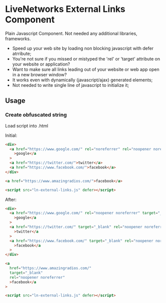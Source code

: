 # LiveNetworks External Links Component

Plain Javascript Component. Not needed any additional libraries, frameworks.

- Speed up your web site by loading non blocking javascript with defer atrribute;
- You're not sure if you missed or mistyped the 'rel' or 'target' attribute on your website or application?
- Want to make sure all links leading out of your website or web app open in a new browser window?
- It works even with dynamically (javascript/ajax) generated elements;
- Not needed to write single line of javascript to initialize it;

## Usage

### Create obfuscated string

Load script into .html

Initial:

```html
<div>
  <a href="https://www.google.com/" rel="noreferrer" rel="noopener noreferrer"
    >google</a
  >
  <a href="https://twitter.com/">twitter</a>
  <a href="https://www.facebook.com/">facebook</a>
</div>

<a href="https://www.amazingradios.com/">facebook</a>

<script src="ln-external-links.js" defer></script>
```

After:

```html
<div>
  <a href="https://www.google.com/" rel="noopener noreferrer" target="_blank"
    >google</a
  >
  <a href="https://twitter.com/" target="_blank" rel="noopener noreferrer"
    >twitter</a
  >
  <a href="https://www.facebook.com/" target="_blank" rel="noopener noreferrer"
    >facebook</a
  >
</div>

<a
  href="https://www.amazingradios.com/"
  target="_blank"
  rel="noopener noreferrer"
  >facebook</a
>

<script src="ln-external-links.js" defer></script>
```

